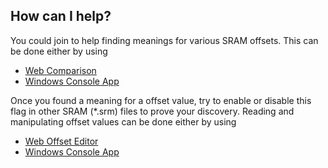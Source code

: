 ## How can I help?
You could join to help finding meanings for various SRAM offsets.
This can be done either by using 

* <a href="compare">Web Comparison</a>
* <a href="embed?p=download">Windows Console App</a>

Once you found a meaning for a offset value, try to enable or disable this flag in other SRAM (*.srm) files to prove your discovery. 
Reading and manipulating offset values can be done either by using  

* <a href="offset">Web Offset Editor</a>
* <a href="embed?p=download">Windows Console App</a>